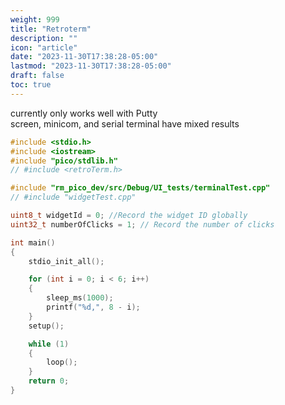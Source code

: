 ```yaml
---
weight: 999
title: "Retroterm"
description: ""
icon: "article"
date: "2023-11-30T17:38:28-05:00"
lastmod: "2023-11-30T17:38:28-05:00"
draft: false
toc: true
---
```


currently only works well with Putty  
screen, minicom, and serial terminal have mixed results

```cpp
#include <stdio.h>
#include <iostream>
#include "pico/stdlib.h"
// #include <retroTerm.h>

#include "rm_pico_dev/src/Debug/UI_tests/terminalTest.cpp"
// #include "widgetTest.cpp"

uint8_t widgetId = 0; //Record the widget ID globally
uint32_t numberOfClicks = 1; // Record the number of clicks

int main()
{
    stdio_init_all();

    for (int i = 0; i < 6; i++)
    {
        sleep_ms(1000);
        printf("%d,", 8 - i);
    }
    setup();

    while (1)
    {
        loop();
    }
    return 0;
}
```